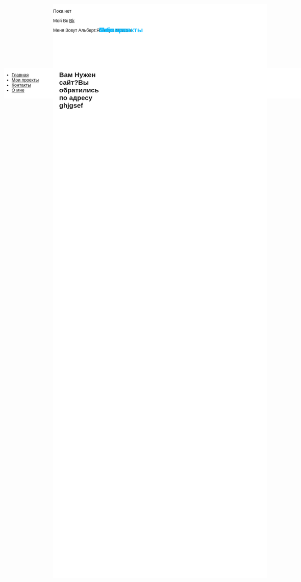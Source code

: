 
<html>
<head>
	<meta charset="utf-8">
	<link rel="stylesheet" type="text/css" href="style.css">
	<title>Сайт Альберта</title>
</head>
<body style="font-family: Helvetica, Arial; ">	
	


<div 
style="
position: absolute;
top: 50vh;
left:3vw;
background: #ffffff;
width: 32vh;
height:10vw;
" 
> 


 <ul class="menu-3">

   <li><a href="#" onclick="document.getElementById('lol').style.display='block';
document.getElementById('kek').style.display='none'
document.getElementById('z1').style.display='none'
document.getElementById('z2').style.display='none'
   ">Главная</a></li>
   <li><a href="#" onclick="document.getElementById('kek').style.display='block';
document.getElementById('lol').style.display='none'
document.getElementById('z1').style.display='none'
document.getElementById('z2').style.display='none'
   ">Мои проекты</a></li>
   <li><a href="#" onclick="document.getElementById('z1').style.display='block';
document.getElementById('lol').style.display='none'
document.getElementById('kek').style.display='none'
document.getElementById('z2').style.display='none'
   ">Контакты</a></li>
   <li><a href="#" onclick="document.getElementById('z2').style.display='block';
document.getElementById('kek').style.display='none'
document.getElementById('z1').style.display='none'
document.getElementById('lol').style.display='none'
   ">О мне</a></li>


<div style="
position: absolute;
top: -5vh;
left:16vw;
width:70vw;
height:45vh;
background-color: #fff;
">

<h2 id="lol" style="
position: absolute;
top: 1vh;

left:15vw;



color:#14bdff;
">Главная</h2>
<p id="lol"  style="
position: absolute;
top:3vh; 
left:2vw;
">Вам Нужен сайт?Вы обратились по адресу ghjgsef </p> 
<h2 id="lol" style="
position: absolute;
top: 1vh;
left:15vw;
color:#14bdff;
">Мои проекты</h2>
<p id="kek">Пока нет</p> 
<h2 id="lol" style="
position: absolute;
top: 1vh;
left:15vw;
color:#14bdff;
">Контакты</h2>
<p id="z1">Мой Вк <a href="https://vk.com/id215127522">Bk</a></p>
<h2 id="lol" style="
position: absolute;
top: 1vh;
left:15vw;
color:#14bdff;
">О бо мне</h2>
<p id="z2">Меня Зовут Альберт.Я живу в г.Казань</p>
</div>
